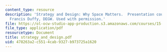 ```yaml
---
content_type: resource
description: 'Strategy and Design: Why Space Matters.  Presentation courtesy of Dr.
  Francis Duffy, DEGW. Used with permission.'
file: https://ol-ocw-studio-app-production.s3.amazonaws.com/courses/15-990-architecture-and-communication-in-organizations-fall-2003/478263a2c5514cab9327b973725a1620_strategy_and_design.pdf
file_type: application/pdf
resourcetype: Document
title: strategy_and_design.pdf
uid: 478263a2-c551-4cab-9327-b973725a1620
---
```


